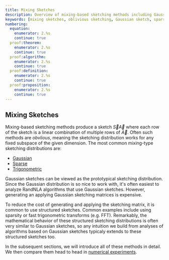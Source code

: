 ```yaml
---
title: Mixing Sketches
description: Overview of mixing-based sketching methods including Gaussian, sparse, and trigonometric approaches
keywords: [mixing sketches, oblivious sketching, Gaussian sketch, sparse sketch, trigonometric sketch, linear combinations]
numbering:
  equation:
    enumerator: 2.%s
    continue: true
  proof:theorem:
    enumerator: 2.%s
    continue: true
  proof:algorithm:
    enumerator: 2.%s
    continue: true
  proof:definition:
    enumerator: 2.%s
    continue: true
  proof:proposition:
    enumerator: 2.%s
    continue: true
---
```


## Mixing Sketches

Mixing-based sketching methods produce a sketch $\vec{S}\vec{A}$ where each row of the sketch is a linear combination of multiple rows of $\vec{A}$.
Often such methods are *obvlious*, meaning the sketching distribution works for any fixed subspace of the given dimension.
The most common mixing-type sketching distributions are:

- [Gaussian](./Gaussian-sketch.ipynb)
- [Sparse](./sparse-sketch.ipynb)
- [Trigonometric](./trig-sketch.ipynb)

Gaussian sketches can be viewed as the prototypical sketching distribution. 
Since the Gaussian distribution is so nice to work with, it's often easiest to analyze RandNLA algorithms that use Gaussian sketches. 
However, generating an applying Gaussian sketching matrices is expensive.

To reduce the cost of generating and applying the sketching matrix, it is common to use structured sketches.
Common examples include using sparsity or fast trigonometric transforms (e.g. FFT).
Remarkably, the mathematical behavior of these structured sketching distributions is often very similar to Gaussian sketches, so any intuition we build from analyses of algorithms based on Gaussian sketches typicaly extends to these structured sketches too.


In the subsequent sections, we will introduce all of these methods in detail. 
We then compare them head to head in [numerical experiments](./which-sketch-should-i-use.ipynb).